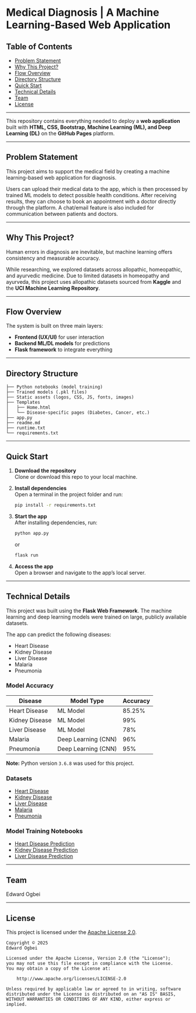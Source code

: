 # Medical Diagnosis | A Machine Learning-Based Web Application

## Table of Contents
- [Problem Statement](#problem-statement)
- [Why This Project?](#why-this-project)
- [Flow Overview](#flow-overview)
- [Directory Structure](#directory-structure)
- [Quick Start](#quick-start)
- [Technical Details](#technical-details)
- [Team](#team)
- [License](#license)

---

This repository contains everything needed to deploy a **web application** built with **HTML, CSS, Bootstrap, Machine Learning (ML), and Deep Learning (DL)** on the **GitHub Pages** platform.  

---

## Problem Statement
This project aims to support the medical field by creating a machine learning-based web application for diagnosis.  

Users can upload their medical data to the app, which is then processed by trained ML models to detect possible health conditions. After receiving results, they can choose to book an appointment with a doctor directly through the platform. A chat/email feature is also included for communication between patients and doctors.  

---

## Why This Project?
Human errors in diagnosis are inevitable, but machine learning offers consistency and measurable accuracy.  

While researching, we explored datasets across allopathic, homeopathic, and ayurvedic medicine. Due to limited datasets in homeopathy and ayurveda, this project uses allopathic datasets sourced from **Kaggle** and the **UCI Machine Learning Repository**.  

---

## Flow Overview
The system is built on three main layers:
- **Frontend (UX/UI)** for user interaction  
- **Backend ML/DL models** for predictions  
- **Flask framework** to integrate everything  

---

## Directory Structure
```
├── Python notebooks (model training)
├── Trained models (.pkl files)
├── Static assets (logos, CSS, JS, fonts, images)
├── Templates
│   ├── Home.html
│   └── Disease-specific pages (Diabetes, Cancer, etc.)
├── app.py
├── readme.md
├── runtime.txt
└── requirements.txt
```

---

## Quick Start

1. **Download the repository**  
   Clone or download this repo to your local machine.  

2. **Install dependencies**  
   Open a terminal in the project folder and run:
   ```bash
   pip install -r requirements.txt
   ```

3. **Start the app**  
   After installing dependencies, run:
   ```bash
   python app.py
   ```
   or
   ```bash
   flask run
   ```

4. **Access the app**  
   Open a browser and navigate to the app’s local server.  

---

## Technical Details
This project was built using the **Flask Web Framework**. The machine learning and deep learning models were trained on large, publicly available datasets.  

The app can predict the following diseases:
- Heart Disease
- Kidney Disease
- Liver Disease
- Malaria
- Pneumonia

### Model Accuracy

Disease | Model Type | Accuracy
--- | --- | ---
Heart Disease | ML Model | 85.25%
Kidney Disease | ML Model | 99%
Liver Disease | ML Model | 78%
Malaria | Deep Learning (CNN) | 96%
Pneumonia | Deep Learning (CNN) | 95%

**Note:** Python version `3.6.8` was used for this project.  

### Datasets
- [Heart Disease](https://www.kaggle.com/ronitf/heart-disease-uci)  
- [Kidney Disease](https://www.kaggle.com/mansoordaku/ckdisease)  
- [Liver Disease](https://www.kaggle.com/uciml/indian-liver-patient-records)  
- [Malaria](https://www.kaggle.com/iarunava/cell-images-for-detecting-malaria)  
- [Pneumonia](https://www.kaggle.com/paultimothymooney/chest-xray-pneumonia)  

### Model Training Notebooks

- [Heart Disease Prediction](https://github.com/venugopalkadamba/Multi_Disease_Predictor/blob/master/Python%20Notebooks/Heart_Disease_Prediction.ipynb)  
- [Kidney Disease Prediction](https://github.com/venugopalkadamba/Multi_Disease_Predictor/blob/master/Python%20Notebooks/Kidney_Disease_Prediction.ipynb)  
- [Liver Disease Prediction](https://github.com/venugopalkadamba/Multi_Disease_Predictor/blob/master/Python%20Notebooks/Liver_Disease_Prediction.ipynb)  

---

## Team
Edward Ogbei  

---

## License
This project is licensed under the [Apache License 2.0](http://www.apache.org/licenses/LICENSE-2.0).  

```
Copyright © 2025  
Edward Ogbei  

Licensed under the Apache License, Version 2.0 (the "License");  
you may not use this file except in compliance with the License.  
You may obtain a copy of the License at:

    http://www.apache.org/licenses/LICENSE-2.0

Unless required by applicable law or agreed to in writing, software distributed under the License is distributed on an "AS IS" BASIS,
WITHOUT WARRANTIES OR CONDITIONS OF ANY KIND, either express or implied.
```
